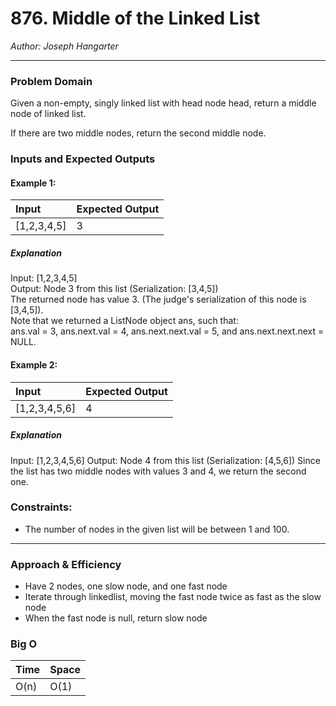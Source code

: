 # 876. Middle of the Linked List
  
*Author: Joseph Hangarter*

---

### Problem Domain

Given a non-empty, singly linked list with head node head, return a middle node of linked list.

If there are two middle nodes, return the second middle node.

### Inputs and Expected Outputs

#### Example 1:  
| Input | Expected Output |
| :----------- | :----------- |
| [1,2,3,4,5] | 3 |

##### Explanation
Input: [1,2,3,4,5]  
Output: Node 3 from this list (Serialization: [3,4,5])  
The returned node has value 3.  (The judge's serialization of this node is [3,4,5]).  
Note that we returned a ListNode object ans, such that:  
ans.val = 3, ans.next.val = 4, ans.next.next.val = 5, and ans.next.next.next = NULL.  

#### Example 2:  
| Input | Expected Output |
| :----------- | :----------- |
| [1,2,3,4,5,6] | 4 |

##### Explanation
Input: [1,2,3,4,5,6]
Output: Node 4 from this list (Serialization: [4,5,6])
Since the list has two middle nodes with values 3 and 4, we return the second one.

### Constraints:
* The number of nodes in the given list will be between 1 and 100.

---

### Approach & Efficiency
* Have 2 nodes, one slow node, and one fast node
* Iterate through linkedlist, moving the fast node twice as fast as the slow node
* When the fast node is null, return slow node

### Big O

| Time | Space |
| :----------- | :----------- |
| O(n) | O(1) |

